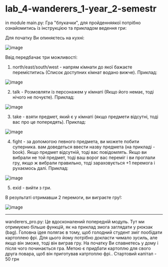 # lab_4-wanderers_1-year_2-semestr
in module main.py:
Гра "блукачки", для пройденняякої потрібно ознайомитись із інструкцією та прикладом ведення гри:

Для початку Ви опиняєтесь на кухні:

![image](https://user-images.githubusercontent.com/116158735/225191556-b6988834-82c1-466c-817f-7cf44d2bebba.png)

Ввід передбачає три можливості:
1) north/east/south/west - напрям кімнати до якої бажаєте переміститись (Список доступних кімнат водано вижче). Приклад:

![image](https://user-images.githubusercontent.com/116158735/225192058-e9d8d0e6-ca9d-42c5-9546-34e2433192c5.png)

2) talk - Розмовляти із персонажем у кімнаті (Якщо його немає, тоді нічого не почуєте). Приклад:

![image](https://user-images.githubusercontent.com/116158735/225192219-1d653f58-5a9a-4609-be11-a6f5ea82938a.png)

3) take - взяти предмет, який є у кімнаті (якщо предмети відсутні, тоді вас про це попередять). Приклад:

![image](https://user-images.githubusercontent.com/116158735/225192557-4c43720f-4c24-40f3-b951-6b23769e4009.png)

4) fight - за допомогою певного предмета, ви можете побити суперника. вам доведеться ввести назву предмета (на прикладі - book). Якщо предмет відсутній, тоді вас повідомлять. Якщо ви вибрали не той предмет, тоді ваш ворог вас переміг і ви проглали гру, якщо ж вибрали правильно, тоді зараховується +1 перемога і рухаємось далі. Приклад:

![image](https://user-images.githubusercontent.com/116158735/225193421-285bad8f-ad93-4be4-9f0a-1bca03df4604.png)

5) exid - вийти з гри.

В результаті отримавши 2 перемоги, ви виграєте гру!:

![image](https://user-images.githubusercontent.com/116158735/225193698-8eaf4684-19e1-474b-b63e-3b55c5409086.png)

______________________________________________________________________________________________________________

wanderers_pro.py:
Це вдосконалений попередній модуль.
Тут ми отримуємо більше функцій, як на приклад змога заглядати у рюкзак (bag).
Головна ідея полягає в тому, щоб голодний студент зміг пообідати картоплею фрі. Для цього йому потрібно докласти чимало зусиль, але якщо він зможе, тоді він виграв гру.
На початку Ви спавнетесь у дому і після чого починається гра. 
Метою є придбати картоплю для свого друга повара, щоб він приготував катртоплю фрі..
Стартовий капітал - 50 грн
